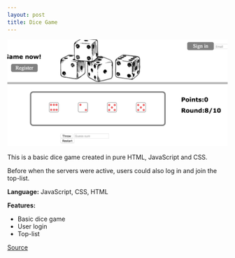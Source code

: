 ```yaml
---
layout: post
title: Dice Game
---
```

![Geometric pattern with fading gradient](/img/dice.png)

This is a basic dice game created in pure HTML, JavaScript and CSS. 

Before when the servers were active, users could also log in and join the top-list. 

**Language:** JavaScript, CSS, HTML

**Features:**<br>
* Basic dice game<br>
* User login<br>
* Top-list



[Source](https://github.com/axelnyberg/DiceGame)




